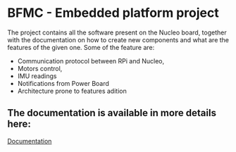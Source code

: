 # BFMC - Embedded platform project

The project contains all the software present on the Nucleo board, together with the documentation on how to create new components and what are the features of the given one. Some of the feature are:
- Communication protocol between RPi and Nucleo,
- Motors control,
- IMU readings
- Notifications from Power Board
- Architecture prone to features adition

## The documentation is available in more details here:
[Documentation](https://bosch-future-mobility-challenge-documentation.readthedocs-hosted.com/data/embeddedplatform.html) 